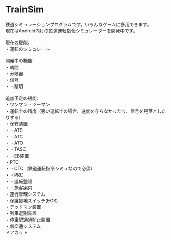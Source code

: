 # TrainSim
鉄道シミュレーションプログラムです。いろんなゲームに多用できます。<br>
現在はAndroid向けの鉄道運転指令シミュレーターを開発中です。<br>
<br>
現在の機能:<br>
・運転のシミュレート<br>
<br>
開発中の機能:<br>
・軌間<br>
・分岐器<br>
・信号<br>
・・踏切<br>
<br>
追加予定の機能:<br>
・ワンマン・ツーマン<br>
・運転士の精度（悪い運転士の場合、速度を守らなかったり、信号を見落としたりする）<br>
・保安装置<br>
・・ATS<br>
・・ATC<br>
・・ATO<br>
・・TASC<br>
・・EB装置<br>
・PTC<br>
・・CTC（鉄道運転指令シミュなので必須）<br>
・・PRC<br>
・・運転整理<br>
・・旅客案内<br>
・運行管理システム<br>
・保護接地スイッチ(EGS)<br>
・デッドマン装置<br>
・列車選別装置<br>
・停車駅通過防止装置<br>
・新交通システム<br>
ドアカット<br>
